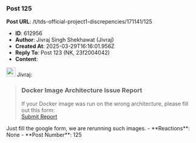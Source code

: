 ### Post 125
**Post URL**: /t/tds-official-project1-discrepencies/171141/125
- **ID**: 612956
- **Author**: Jivraj Singh Shekhawat (Jivraj)
- **Created At**: 2025-03-29T16:16:01.956Z
- **Reply To**: Post 123 (NK, 23f2004042)
- **Content**:  
  <aside class="quote group-ds-students" data-username="Jivraj" data-post="1" data-topic="171141">
<div class="title">
<div class="quote-controls"></div>
<img alt="" width="24" height="24" src="https://avatars.discourse-cdn.com/v4/letter/j/b9bd4f/48.png" class="avatar"> Jivraj:</div>
<blockquote>
<h3><strong>Docker Image Architecture Issue Report</strong></h3>
If your Docker image was run on the wrong architecture, please fill out this form:<br>
<a href="https://docs.google.com/forms/d/e/1FAIpQLSerCpqod-5ArJWTW_QW5PenyfZJHH_cmcUw3s8dAoG3zDZm8g/viewform?usp=sharing" rel="noopener nofollow ugc">Submit Report</a>
</blockquote>
</aside>
Just fill the google form, we are rerunning such images.
- **Reactions**: None
- **Post Number**: 125

